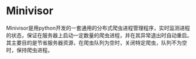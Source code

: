 # Minivisor
Minivisor是用python开发的一套通用的分布式爬虫进程管理程序，实时监测进程的状态，保证在服务器上启动一定数量的爬虫进程，并在其异常退出时自动重启。其主要目的是节省服务器资源，在爬虫队列为空时，关闭特定爬虫，队列不为空时，保持爬虫进程。
